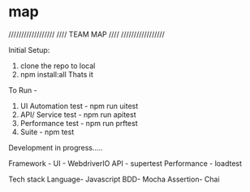 # map
//////////////////
//// TEAM MAP ////
/////////////////

Initial Setup:
1. clone the repo to local
2. npm install:all
Thats it

To Run -
1. UI Automation test - npm run uitest
2. API/ Service test - npm run apitest 
3. Performance test - npm run prftest
4. Suite - npm test

Development in progress.....

Framework - UI - WebdriverIO
API - supertest
Performance - loadtest

Tech stack
Language- Javascript
BDD- Mocha
Assertion- Chai


